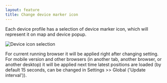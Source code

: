 ```yaml
---
layout: feature
title: Change device marker icon
---
```


Each device profile has a selection of device marker icon, which will represent it on map and device popup.

![Device icon selection](http://i61.tinypic.com/atmb10.png)

For current running browser it will be applied right after changing setting. For mobile version and other browsers (in another tab, another browser, or another desktop) it will be applied next time latest positions are loaded (by default 15 seconds, can be changed in Settings >> Global ('Update interval')).